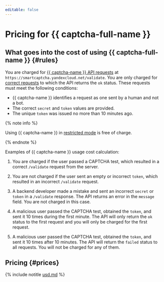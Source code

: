 ```yaml
---
editable: false
---
```


# Pricing for {{ captcha-full-name }}

## What goes into the cost of using {{ captcha-full-name }} {#rules}

You are charged for [{{ captcha-name }} API requests](./quickstart.md#check-answer) at `https://smartcaptcha.yandexcloud.net/validate`. You are only charged for [correct requests](concepts/validation.md#service-response) to which the API returns the `ok` status. These requests must meet the following conditions:

* {{ captcha-name }} identifies a request as one sent by a human and not a bot.
* The correct `secret` and `token` values are provided.
* The unique `token` was issued no more than 10 minutes ago.

{% note info %}

Using {{ captcha-name }} in [restricted mode](concepts/restricted-mode) is free of charge.

{% endnote %}

Examples of {{ captcha-name }} usage cost calculation:

1. You are charged if the user passed a CAPTCHA test, which resulted in a correct `/validate` request from the server.

1. You are not charged if the user sent an empty or incorrect `token`, which resulted in an incorrect `/validate` request.

1. A backend developer made a mistake and sent an incorrect `secret` or `token` in a `/validate` response. The API returns an error in the `message` field. You are not charged in this case.

1. A malicious user passed the CAPTCHA test, obtained the `token`, and sent it 10 times during the first minute. The API will only return the `ok` status to the first request and you will only be charged for the first request.

1. A malicious user passed the CAPTCHA test, obtained the `token`, and sent it 10 times after 10 minutes. The API will return the `failed` status to all requests. You will not be charged for any of them.

## Pricing {#prices}




{% include notitle [usd.md](../_pricing/smartcaptcha/usd.md) %}

